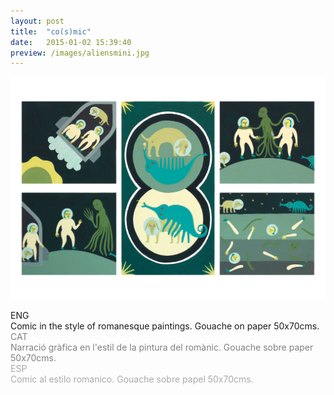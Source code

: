 ```yaml
---
layout: post
title:  "co(s)mic"
date:   2015-01-02 15:39:40
preview: /images/aliensmini.jpg
---
```


![Picture 1](/images/aliens.jpg)

<div class="row">

  <div class="column">
  ENG<br>
  Comic in the style of romanesque paintings. Gouache on paper 50x70cms.
</div>

   <div class="column">
   <font color="#808080">
   CAT<br>
   Narració gràfica en l'estil de la pintura del romànic. Gouache sobre paper 50x70cms. </font><br>
   </div>

   <div class="column">
   <font color="#A9A9A9">
   ESP<br>
  Comic al estilo romanico. Gouache sobre papel 50x70cms.</font><br>
   </div>

 </div>
